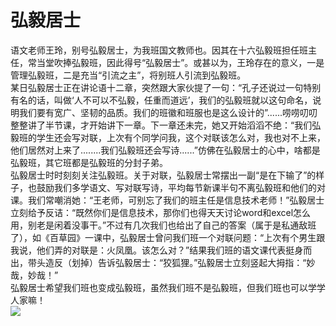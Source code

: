 # 弘毅居士  
语文老师王玲，别号弘毅居士，为我班国文教师也。因其在十六弘毅班担任班主任，常当堂吹捧弘毅班，因此得号“弘毅居士”。或甚以为，王玲存在的意义，一是管理弘毅班，二是充当“引流之主”，将别班人引流到弘毅班。  
某日弘毅居士正在讲论语十二章，突然跟大家伙提了一句：“孔子还说过一句特别有名的话，叫做‘人不可以不弘毅，任重而道远’，我们的弘毅班就以这句命名，说明我们要有宽广、坚韧的品质。我们的班徽和班服也是这么设计的”......唠唠叨叨整整讲了半节课，才开始讲下一章。下一章还未完，她又开始滔滔不绝：“我们弘毅班的学生还会写对联，上次有个同学问我，这个对联该怎么对，我也对不上来，他们居然对上来了........我们弘毅班还会写诗......”仿佛在弘毅居士的心中，啥都是弘毅班，其它班都是弘毅班的分封子弟。  
弘毅居士时时刻刻关注弘毅班。关于对联，弘毅居士常摆出一副“是在下输了”的样子，也鼓励我们多学语文、写对联写诗，平均每节新课半句不离弘毅班和他们的对课。我们常嘲消她：“王老师，可别忘了我们的班主任是信息技术老师！”弘毅居士立刻给予反诘：“既然你们是信息技术，那你们也得天天讨论word和excel怎么用，别老是闲着没事干。”不过有几次我们也给出了自己的答案（属于是私通敌班了），如《百草园》一课中，弘毅居士曾问我们班一个对联问题：“上次有个男生跟我说，他们弄的对联是：火凤凰。该怎么对？”结果我们班的语文课代表挺身而出，带头造反（划掉）告诉弘毅居士：“狡狐狸。”弘毅居士立刻竖起大拇指：“妙哉，妙哉！”  
弘毅居士希望我们班也变成弘毅班，虽然我们班不是弘毅班，但我们班也可以学学人家嘛！  
<img src="https://bkimg.cdn.bcebos.com/pic/d52a2834349b033bb4bd91331bce36d3d539bd26?x-bce-process=image/watermark,image_d2F0ZXIvYmFpa2UxNTA=,g_7,xp_5,yp_5/format,f_auto">
